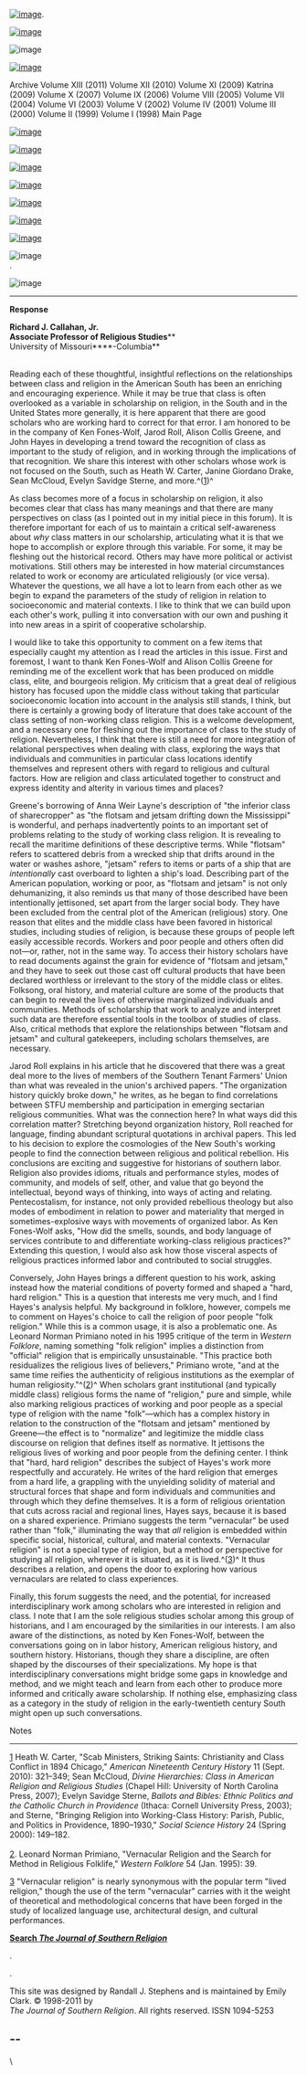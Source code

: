 [![image](../index_top_logo_.jpg)](http://jsr.fsu.edu/).

[![image](../index_top.jpg)](http://jsr.fsu.edu/)

![image](../page_2_strip.jpg)

[![image](../New_Vol_13.png)](Front13.html)

Archive Volume XIII (2011) Volume XII (2010) Volume XI (2009) Katrina
(2009) Volume X (2007) Volume IX (2006) Volume VIII (2005) Volume VII
(2004) Volume VI (2003) Volume V (2002) Volume IV (2001) Volume III
(2000) Volume II (1999) Volume I (1998) Main Page

[![image](../page_2_link_4_mast.jpg)](http://jsr.fsu.edu/ed.htm)

[![image](../page_2_link_5_ed_policies.jpg)](http://jsr.fsu.edu/mission.htm)

[![image](../page_2_link_6_article_sub.jpg)](http://jsr.fsu.edu/submit.htm)

[![image](../page_2_link_7_book_rev.jpg)](http://jsr.fsu.edu/reviews.htm)

[![image](../page_2_link_8_hill_award.jpg)](http://jsr.fsu.edu/award.htm)

[![image](../page_2_link_9_advertisers.jpg)](http://jsr.fsu.edu/ads.htm)

[![image](../page_2_link_99_email.jpg)](mailto:aremillard@francis.edu)

![image](../page_2_width_line_side.jpg) \
 .

![image](../page_2_width_line_top.jpg)

* * * * *

**Response**

**Richard J. Callahan, Jr.\
 Associate Professor of Religious Studies****\
 University of Missouri****-Columbia**

\
 Reading each of these thoughtful, insightful reflections on the
relationships between class and religion in the American South has been
an enriching and encouraging experience. While it may be true that class
is often overlooked as a variable in scholarship on religion, in the
South and in the United States more generally, it is here apparent that
there are good scholars who are working hard to correct for that error.
I am honored to be in the company of Ken Fones-Wolf, Jarod Roll, Alison
Collis Greene, and John Hayes in developing a trend toward the
recognition of class as important to the study of religion, and in
working through the implications of that recognition. We share this
interest with other scholars whose work is not focused on the South,
such as Heath W. Carter, Janine Giordano Drake, Sean McCloud, Evelyn
Savidge Sterne, and more.^([1](#ftn1))^

As class becomes more of a focus in scholarship on religion, it also
becomes clear that class has many meanings and that there are many
perspectives on class (as I pointed out in my initial piece in this
forum). It is therefore important for each of us to maintain a critical
self-awareness about *why* class matters in our scholarship,
articulating what it is that we hope to accomplish or explore through
this variable. For some, it may be fleshing out the historical record.
Others may have more political or activist motivations. Still others may
be interested in how material circumstances related to work or economy
are articulated religiously (or vice versa). Whatever the questions, we
all have a lot to learn from each other as we begin to expand the
parameters of the study of religion in relation to socioeconomic and
material contexts. I like to think that we can build upon each other's
work, pulling it into conversation with our own and pushing it into new
areas in a spirit of cooperative scholarship.

I would like to take this opportunity to comment on a few items that
especially caught my attention as I read the articles in this issue.
First and foremost, I want to thank Ken Fones-Wolf and Alison Collis
Greene for reminding me of the excellent work that has been produced on
middle class, elite, and bourgeois religion. My criticism that a great
deal of religious history has focused upon the middle class without
taking that particular socioeconomic location into account in the
analysis still stands, I think, but there is certainly a growing body of
literature that does take account of the class setting of non-working
class religion. This is a welcome development, and a necessary one for
fleshing out the importance of class to the study of religion.
Nevertheless, I think that there is still a need for more integration of
relational perspectives when dealing with class, exploring the ways that
individuals and communities in particular class locations identify
themselves and represent others with regard to religious and cultural
factors. How are religion and class articulated together to construct
and express identity and alterity in various times and places?

Greene's borrowing of Anna Weir Layne's description of "the inferior
class of sharecropper" as "the flotsam and jetsam drifting down the
Mississippi" is wonderful, and perhaps inadvertently points to an
important set of problems relating to the study of working class
religion. It is revealing to recall the maritime definitions of these
descriptive terms. While "flotsam" refers to scattered debris from a
wrecked ship that drifts around in the water or washes ashore, "jetsam"
refers to items or parts of a ship that are *intentionally* cast
overboard to lighten a ship's load. Describing part of the American
population, working or poor, as "flotsam and jetsam" is not only
dehumanizing, it also reminds us that many of those described have been
intentionally jettisoned, set apart from the larger social body. They
have been excluded from the central plot of the American (religious)
story. One reason that elites and the middle class have been favored in
historical studies, including studies of religion, is because these
groups of people left easily accessible records. Workers and poor people
and others often did not—or, rather, not in the same way. To access
their history scholars have to read documents against the grain for
evidence of "flotsam and jetsam," and they have to seek out those cast
off cultural products that have been declared worthless or irrelevant to
the story of the middle class or elites. Folksong, oral history, and
material culture are some of the products that can begin to reveal the
lives of otherwise marginalized individuals and communities. Methods of
scholarship that work to analyze and interpret such data are therefore
essential tools in the toolbox of studies of class. Also, critical
methods that explore the relationships between "flotsam and jetsam" and
cultural gatekeepers, including scholars themselves, are necessary.

Jarod Roll explains in his article that he discovered that there was a
great deal more to the lives of members of the Southern Tenant Farmers'
Union than what was revealed in the union's archived papers. "The
organization history quickly broke down," he writes, as he began to find
correlations between STFU membership and participation in emerging
sectarian religious communities. What was the connection here? In what
ways did this correlation matter? Stretching beyond organization
history, Roll reached for language, finding abundant scriptural
quotations in archival papers. This led to his decision to explore the
cosmologies of the New South's working people to find the connection
between religious and political rebellion. His conclusions are exciting
and suggestive for historians of southern labor. Religion also provides
idioms, rituals and performance styles, modes of community, and models
of self, other, and value that go beyond the intellectual, beyond ways
of thinking, into ways of acting and relating. Pentecostalism, for
instance, not only provided rebellious theology but also modes of
embodiment in relation to power and materiality that merged in
sometimes-explosive ways with movements of organized labor. As Ken
Fones-Wolf asks, "How did the smells, sounds, and body language of
services contribute to and differentiate working-class religious
practices?" Extending this question, I would also ask how those visceral
aspects of religious practices informed labor and contributed to social
struggles.

Conversely, John Hayes brings a different question to his work, asking
instead how the material conditions of poverty formed and shaped a
"hard, hard religion." This is a question that interests me very much,
and I find Hayes's analysis helpful. My background in folklore, however,
compels me to comment on Hayes's choice to call the religion of poor
people "folk religion." While this is a common usage, it is also a
problematic one. As Leonard Norman Primiano noted in his 1995 critique
of the term in *Western Folklore*, naming something "folk religion"
implies a distinction from "official" religion that is empirically
unsustainable. "This practice both residualizes the religious lives of
believers," Primiano wrote, "and at the same time reifies the
authenticity of religious institutions as the exemplar of human
religiosity."^([2](#ftn2))^ When scholars grant institutional (and
typically middle class) religious forms the name of "religion," pure and
simple, while also marking religious practices of working and poor
people as a special type of religion with the name "folk"—which has a
complex history in relation to the construction of the "flotsam and
jetsam" mentioned by Greene—the effect is to "normalize" and legitimize
the middle class discourse on religion that defines itself as normative.
It jettisons the religious lives of working and poor people from the
defining center. I think that "hard, hard religion" describes the
subject of Hayes's work more respectfully and accurately. He writes of
the hard religion that emerges from a hard life, a grappling with the
unyielding solidity of material and structural forces that shape and
form individuals and communities and through which they define
themselves. It is a form of religious orientation that cuts across
racial and regional lines, Hayes says, because it is based on a shared
experience. Primiano suggests the term "vernacular" be used rather than
"folk," illuminating the way that *all* religion is embedded within
specific social, historical, cultural, and material contexts.
"Vernacular religion" is not a special type of religion, but a method or
perspective for studying all religion, wherever it is situated, as it is
lived.^([3](#ftn3))^ It thus describes a relation, and opens the door to
exploring how various vernaculars are related to class experiences.

Finally, this forum suggests the need, and the potential, for increased
interdisciplinary work among scholars who are interested in religion and
class. I note that I am the sole religious studies scholar among this
group of historians, and I am encouraged by the similarities in our
interests. I am also aware of the distinctions, as noted by Ken
Fones-Wolf, between the conversations going on in labor history,
American religious history, and southern history. Historians, though
they share a discipline, are often shaped by the discourses of their
specializations. My hope is that interdisciplinary conversations might
bridge some gaps in knowledge and method, and we might teach and learn
from each other to produce more informed and critically aware
scholarship. If nothing else, emphasizing class as a category in the
study of religion in the early-twentieth century South might open up
such conversations.

Notes

* * * * *

[1](#tx1) Heath W. Carter, "Scab Ministers, Striking Saints:
Christianity and Class Conflict in 1894 Chicago," *American Nineteenth
Century History* 11 (Sept. 2010): 321–349; Sean McCloud, *Divine
Hierarchies: Class in American Religion and Religious Studies* (Chapel
Hill: University of North Carolina Press, 2007); Evelyn Savidge Sterne,
*Ballots and Bibles: Ethnic Politics and the Catholic Church in
Providence* (Ithaca: Cornell University Press, 2003); and Sterne,
"Bringing Religion into Working-Class History: Parish, Public, and
Politics in Providence, 1890–1930," *Social Science History* 24 (Spring
2000): 149–182. \
 \
 [2](#tx2). Leonard Norman Primiano, "Vernacular Religion and the Search
for Method in Religious Folklife," *Western Folklore* 54 (Jan. 1995):
39.

[3](#tx3) "Vernacular religion" is nearly synonymous with the popular
term "lived religion," though the use of the term "vernacular" carries
with it the weight of theoretical and methodological concerns that have
been forged in the study of localized language use, architectural
design, and cultural performances.

**[Search *The Journal of Southern
Religion*](http://jsr.fsu.edu/search.htm)**

.

.

This site was designed by Randall J. Stephens and is maintained by Emily
Clark. © 1998-2011 by \
 *The Journal of Southern Religion*. All rights reserved. ISSN 1094-5253

  --
  --

\

